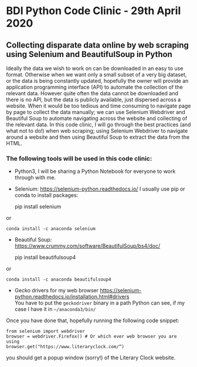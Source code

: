 # BDI Python Code Clinic - 29th April 2020

## Collecting disparate data online by web scraping using Selenium and BeautifulSoup in Python

Ideally the data we wish to work on can be downloaded in an easy to use format. Otherwise when we want only a small subset of a very big dataset, or the data is being constantly updated, hopefully the owner will provide an application programming interface (API) to automate the collection of the relevant data. However quite often the data cannot be downloaded and there is no API, but the data is publicly available, just dispersed across a website. When it would be too tedious and time consuming to navigate page by page to collect the data manually; we can use Selenium Webdriver and Beautiful Soup to automate navigating across the website and collecting of the relevant data. In this code clinic, I will go through the best practices (and what not to do!) when web scraping; using Selenium Webdriver to navigate around a website and then using Beautiful Soup to extract the data from the HTML.

### The following tools will be used in this code clinic:

+ Python3, I will be sharing a Python Notebook for everyone to work through with me.
 
+ Selenium: <https://selenium-python.readthedocs.io/> I usually use pip or conda to install packages:  
  
    pip install selenium
  
or  
  
    conda install -c anaconda selenium
  
+ Beautiful Soup: <https://www.crummy.com/software/BeautifulSoup/bs4/doc/>  
  
    pip install beautifulsoup4
  
or  
  
    conda install -c anaconda beautifulsoup4
  
+ Gecko drivers for my web browser <https://selenium-python.readthedocs.io/installation.html#drivers>  
You have to put the `geckodriver` binary in a path Python can see, if my case I have it in `~/⁨anaconda3⁩/bin⁩/`  
  
  
Once you have done that, hopefully running the following code snippet:  
  ````
from selenium import webdriver
browser = webdriver.Firefox() # Or which ever web browser you are using
browser.get("https://www.literaryclock.com/“)
````  

you should get a popup window (sorry!) of the Literary Clock website.
